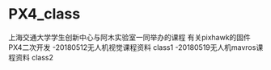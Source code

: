# PX4_class
上海交通大学学生创新中心与阿木实验室一同举办的课程
有关pixhawk的固件PX4二次开发
-20180512无人机视觉课程资料 class1
-20180519无人机mavros课程资料 class2
